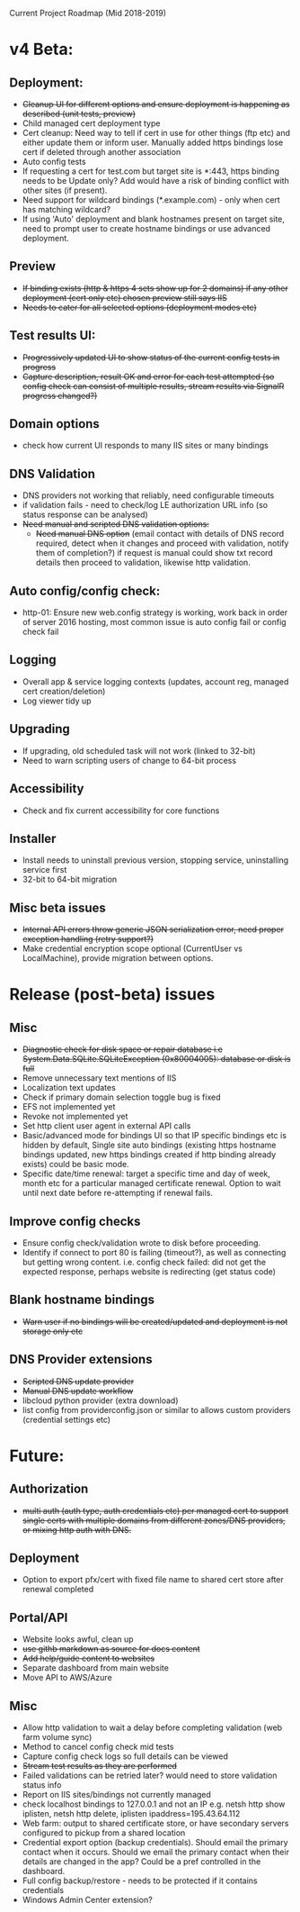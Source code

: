 Current Project Roadmap (Mid 2018-2019)

# v4 Beta:

## Deployment:

* ~~Cleanup UI for different options and ensure deployment is happening as described (unit tests, preview)~~
* Child managed cert deployment type
* Cert cleanup: Need way to tell if cert in use for other things (ftp etc) and either update them or inform user. Manually added https bindings lose cert if deleted through another association 
* Auto config tests
* If requesting a cert for test.com but target site is *:443, https binding needs to be Update only? Add would have a risk of binding conflict with other sites (if present).
* Need support for wildcard bindings (*.example.com) - only when cert has matching wildcard?
* If using 'Auto' deployment and blank hostnames present on target site, need to prompt user to create hostname bindings or use advanced deployment.

## Preview
* ~~If binding exists (http & https 4 sets show up for 2 domains)
if any other deployment (cert only etc) chosen preview still says IIS~~
* ~~Needs to cater for all selected options (deployment modes etc)~~

## Test results UI:
* ~~Progressively updated UI to show status of the current config tests in progress~~
* ~~Capture description, result OK and error for each test attempted (so config check can consist of multiple results, stream results via SignalR progress changed?)~~

## Domain options
* check how current UI responds to many IIS sites or many bindings

## DNS Validation
* DNS providers not working that reliably, need configurable timeouts
* if validation fails - need to check/log LE authorization URL info (so status response can be analysed)
* ~~Need manual and scripted DNS validation options:~~
    * ~~Need manual DNS option~~ (email contact with details of DNS record required, detect when it changes and proceed with validation, notify them of completion?) if request is manual could show txt record details then proceed to validation, likewise http validation.

## Auto config/config check:
* http-01: Ensure new web.config strategy is working, work back in order of server 2016 hosting, most common issue is auto config fail or config check fail 

## Logging
* Overall app & service logging contexts (updates, account reg, managed cert creation/deletion)
* Log viewer tidy up

## Upgrading
* If upgrading, old scheduled task will not work (linked to 32-bit)
* Need to warn scripting users of change to 64-bit process

## Accessibility
* Check and fix current accessibility for core functions

## Installer
* Install needs to uninstall previous version, stopping service, uninstalling service first
* 32-bit to 64-bit migration

## Misc beta issues
* ~~Internal API errors throw generic JSON serialization error, need proper exception handling (retry support?)~~
* Make credential encryption scope optional (CurrentUser vs LocalMachine), provide migration between options.

# Release (post-beta) issues

## Misc
* ~~Diagnostic check for disk space or repair database i.e System.Data.SQLite.SQLiteException (0x80004005): database or disk is full~~
* Remove unnecessary text mentions of IIS
* Localization text updates
* Check if primary domain selection toggle bug is fixed
* EFS not implemented yet
* Revoke not implemented yet
* Set http client user agent in external API calls
* Basic/advanced mode for bindings UI so that IP specific bindings etc is hidden by default, Single site auto bindings (existing https hostname bindings updated, new https bindings created if http binding already exists) could be basic mode.
* Specific date/time renewal: target a specific time and day of week, month etc for a particular managed certificate renewal. Option to wait until next date before re-attempting if renewal fails.

## Improve config checks
* Ensure config check/validation wrote to disk before proceeding.
* Identify if connect to port 80 is failing (timeout?), as well as connecting but getting wrong content. i.e. config check failed: did not get the expected response, perhaps website is redirecting (get status code)

## Blank hostname bindings

* ~~Warn user if no bindings will be created/updated and deployment is not storage only etc~~

## DNS Provider extensions
* ~~Scripted DNS update provider~~
* ~~Manual DNS update workflow~~
* libcloud python provider (extra download)
* list config from providerconfig.json or similar to allows custom providers (credential settings etc)

# Future:

## Authorization
* ~~multi auth (auth type, auth credentials etc) per managed cert to support single certs with multiple domains from different zones/DNS providers, or mixing http auth with DNS.~~

## Deployment
* Option to export pfx/cert with fixed file name to shared cert store after renewal completed

## Portal/API
* Website looks awful, clean up
* ~~use githb markdown as source for docs content~~
* ~~Add help/guide content to websites~~
* Separate dashboard from main website
* Move API to AWS/Azure

## Misc
* Allow http validation to wait a delay before completing validation (web farm volume sync)
* Method to cancel config check mid tests
* Capture config check logs so full details can be viewed
* ~~Stream test results as they are performed~~
* Failed validations can be retried later? would need to store validation status info
* Report on IIS sites/bindings not currently managed
* check localhost bindings to 127.0.0.1 and not an IP e.g. netsh http show iplisten, netsh http delete, iplisten ipaddress=195.43.64.112 
* Web farm: output to shared certificate store, or have secondary servers configured to pickup from a shared location
* Credential export option (backup credentials). Should email the primary contact when it occurs. Should we email the primary contact when their details are changed in the app? Could be a pref controlled in the dashboard.
* Full config backup/restore - needs to be protected if it contains credentials
* Windows Admin Center extension?
